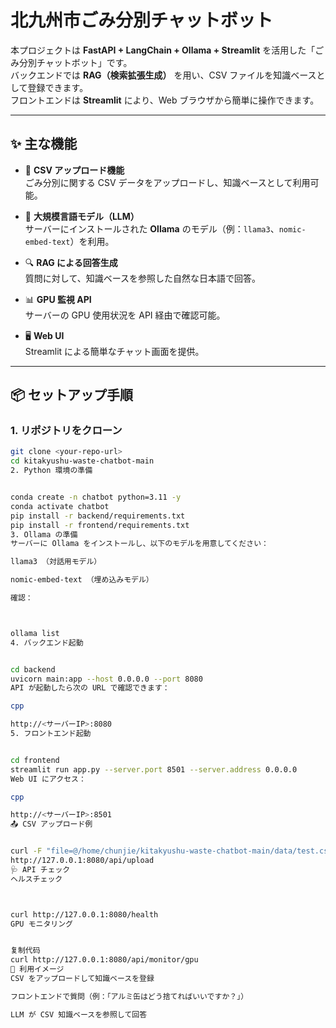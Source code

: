 # 北九州市ごみ分別チャットボット

本プロジェクトは **FastAPI + LangChain + Ollama + Streamlit** を活用した「ごみ分別チャットボット」です。  
バックエンドでは **RAG（検索拡張生成）** を用い、CSV ファイルを知識ベースとして登録できます。  
フロントエンドは **Streamlit** により、Web ブラウザから簡単に操作できます。  

---

## ✨ 主な機能

- 📂 **CSV アップロード機能**  
  ごみ分別に関する CSV データをアップロードし、知識ベースとして利用可能。  

- 🤖 **大規模言語モデル（LLM）**  
  サーバーにインストールされた **Ollama** のモデル（例：`llama3`、`nomic-embed-text`）を利用。  

- 🔍 **RAG による回答生成**  
  質問に対して、知識ベースを参照した自然な日本語で回答。  

- 📊 **GPU 監視 API**  
  サーバーの GPU 使用状況を API 経由で確認可能。  

- 🖥 **Web UI**  
  Streamlit による簡単なチャット画面を提供。  

---

## 📦 セットアップ手順

### 1. リポジトリをクローン
```bash
git clone <your-repo-url>
cd kitakyushu-waste-chatbot-main
2. Python 環境の準備


conda create -n chatbot python=3.11 -y
conda activate chatbot
pip install -r backend/requirements.txt
pip install -r frontend/requirements.txt
3. Ollama の準備
サーバーに Ollama をインストールし、以下のモデルを用意してください：

llama3 （対話用モデル）

nomic-embed-text （埋め込みモデル）

確認：



ollama list
4. バックエンド起動


cd backend
uvicorn main:app --host 0.0.0.0 --port 8080
API が起動したら次の URL で確認できます：

cpp

http://<サーバーIP>:8080
5. フロントエンド起動


cd frontend
streamlit run app.py --server.port 8501 --server.address 0.0.0.0
Web UI にアクセス：

cpp

http://<サーバーIP>:8501
📤 CSV アップロード例


curl -F "file=@/home/chunjie/kitakyushu-waste-chatbot-main/data/test.csv" \
http://127.0.0.1:8080/api/upload
🩺 API チェック
ヘルスチェック



curl http://127.0.0.1:8080/health
GPU モニタリング


复制代码
curl http://127.0.0.1:8080/api/monitor/gpu
🚀 利用イメージ
CSV をアップロードして知識ベースを登録

フロントエンドで質問（例：「アルミ缶はどう捨てればいいですか？」）

LLM が CSV 知識ベースを参照して回答



